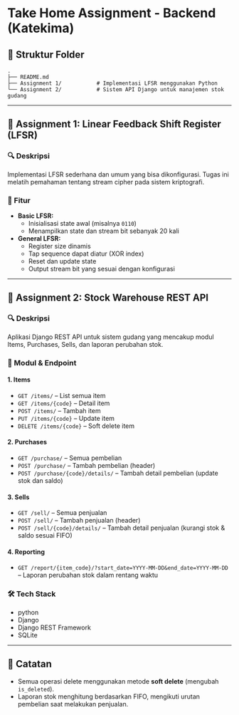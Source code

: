 
# Take Home Assignment - Backend (Katekima)

## 📁 Struktur Folder

```
.
├── README.md
├── Assignment 1/           # Implementasi LFSR menggunakan Python
└── Assignment 2/           # Sistem API Django untuk manajemen stok gudang
```

---

## 🧠 Assignment 1: Linear Feedback Shift Register (LFSR)

### 🔍 Deskripsi
Implementasi LFSR sederhana dan umum yang bisa dikonfigurasi. Tugas ini melatih pemahaman tentang stream cipher pada sistem kriptografi.

### 📌 Fitur
- **Basic LFSR:**
  - Inisialisasi state awal (misalnya `0110`)
  - Menampilkan state dan stream bit sebanyak 20 kali
- **General LFSR:**
  - Register size dinamis
  - Tap sequence dapat diatur (XOR index)
  - Reset dan update state
  - Output stream bit yang sesuai dengan konfigurasi

---

## 🏬 Assignment 2: Stock Warehouse REST API

### 🔍 Deskripsi
Aplikasi Django REST API untuk sistem gudang yang mencakup modul Items, Purchases, Sells, dan laporan perubahan stok.

### 🧱 Modul & Endpoint

#### 1. Items
- `GET /items/` – List semua item
- `GET /items/{code}` – Detail item
- `POST /items/` – Tambah item
- `PUT /items/{code}` – Update item
- `DELETE /items/{code}` – Soft delete item

#### 2. Purchases
- `GET /purchase/` – Semua pembelian
- `POST /purchase/` – Tambah pembelian (header)
- `POST /purchase/{code}/details/` – Tambah detail pembelian (update stok dan saldo)

#### 3. Sells
- `GET /sell/` – Semua penjualan
- `POST /sell/` – Tambah penjualan (header)
- `POST /sell/{code}/details/` – Tambah detail penjualan (kurangi stok & saldo sesuai FIFO)

#### 4. Reporting
- `GET /report/{item_code}/?start_date=YYYY-MM-DD&end_date=YYYY-MM-DD` – Laporan perubahan stok dalam rentang waktu

### 🛠️ Tech Stack
- python
- Django
- Django REST Framework
- SQLite

---

## 📝 Catatan
- Semua operasi delete menggunakan metode **soft delete** (mengubah `is_deleted`).
- Laporan stok menghitung berdasarkan FIFO, mengikuti urutan pembelian saat melakukan penjualan.